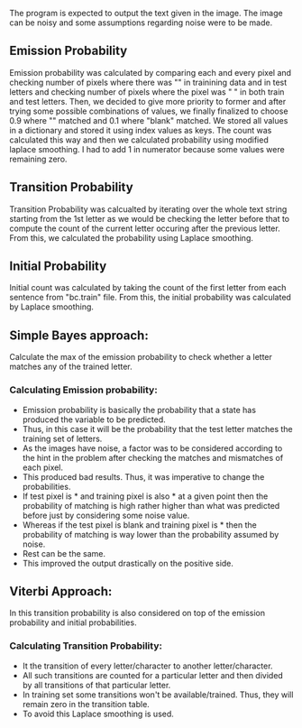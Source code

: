 The program is expected to output the text given in the image. The image can be noisy and some assumptions regarding noise were to be made.
## Emission Probability
Emission probability was calculated by comparing each and every pixel and checking number of pixels where there was "" in trainining data and in test letters and checking number of pixels where the pixel was " " in both train and test letters. Then, we decided to give more priority to former and after trying some possible combinations of values, we finally finalized to choose 0.9 where "" matched and 0.1 where "blank" matched. We stored all values in a dictionary and stored it using index values as keys. The count was calculated this way and then we calculated probability using modified laplace smoothing. I had to add 1 in numerator because some values were remaining zero.

## Transition Probability
Transition Probability was calcualted by iterating over the whole text string starting from the 1st letter as we would be checking the letter before that to compute the count of the current letter occuring after the previous letter. From this, we calculated the probability using Laplace smoothing.

## Initial Probability
Initial count was calculated by taking the count of the first letter from each sentence from "bc.train" file. From this, the initial probability was calculated by Laplace smoothing.

## Simple Bayes approach:
Calculate the max of the emission probability to check whether a letter matches any of the trained letter.
### Calculating Emission probability:
* Emission probability is basically the probability that a state has produced the variable to be predicted.
* Thus, in this case it will be the probability that the test letter matches the training set of letters.
* As the images have noise, a factor was to be considered according to the hint in the problem after checking the matches and mismatches of each pixel.
* This produced bad results. Thus, it was imperative to change the probabilities.
* If test pixel is * and training pixel is also * at a given point then the probability of matching is high rather higher than what was predicted before just by considering some noise value.
* Whereas if the test pixel is blank and training pixel is * then the probability of matching is way lower than the probability assumed by noise.
* Rest can be the same.
* This improved the output drastically on the positive side.

## Viterbi Approach:
In this transition probability is also considered on top of the emission probability and initial probabilities.
### Calculating Transition Probability:
* It the transition of every letter/character to another letter/character.
* All such transitions are counted for a particular letter and then divided by all transitions of that particular letter.
* In training set some transitions won't be available/trained. Thus, they will remain zero in the transition table.
* To avoid this Laplace smoothing is used.
